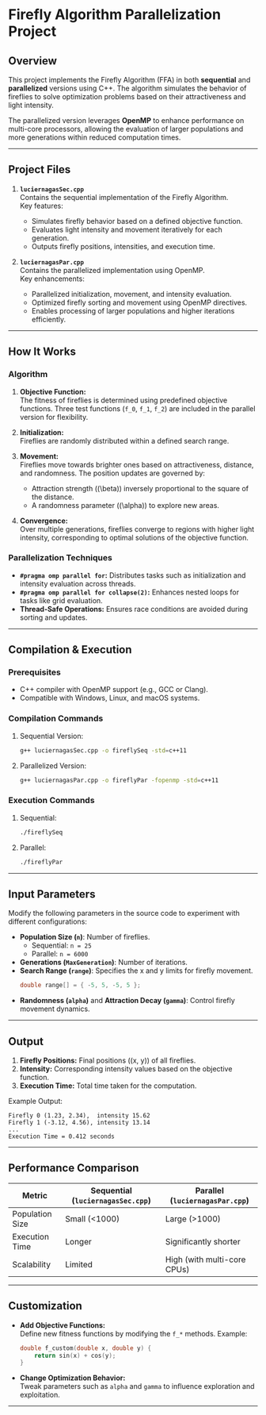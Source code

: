# Firefly Algorithm Parallelization Project

## Overview

This project implements the Firefly Algorithm (FFA) in both **sequential** and **parallelized** versions using C++. The algorithm simulates the behavior of fireflies to solve optimization problems based on their attractiveness and light intensity.

The parallelized version leverages **OpenMP** to enhance performance on multi-core processors, allowing the evaluation of larger populations and more generations within reduced computation times.

---

## Project Files

1. **`luciernagasSec.cpp`**  
   Contains the sequential implementation of the Firefly Algorithm.  
   Key features:
   - Simulates firefly behavior based on a defined objective function.
   - Evaluates light intensity and movement iteratively for each generation.
   - Outputs firefly positions, intensities, and execution time.

2. **`luciernagasPar.cpp`**  
   Contains the parallelized implementation using OpenMP.  
   Key enhancements:
   - Parallelized initialization, movement, and intensity evaluation.
   - Optimized firefly sorting and movement using OpenMP directives.
   - Enables processing of larger populations and higher iterations efficiently.

---

## How It Works

### Algorithm
1. **Objective Function:**  
   The fitness of fireflies is determined using predefined objective functions. Three test functions (`f_0`, `f_1`, `f_2`) are included in the parallel version for flexibility.
   
2. **Initialization:**  
   Fireflies are randomly distributed within a defined search range.

3. **Movement:**  
   Fireflies move towards brighter ones based on attractiveness, distance, and randomness. The position updates are governed by:
   - Attraction strength (\(\beta\)) inversely proportional to the square of the distance.
   - A randomness parameter (\(\alpha\)) to explore new areas.

4. **Convergence:**  
   Over multiple generations, fireflies converge to regions with higher light intensity, corresponding to optimal solutions of the objective function.

### Parallelization Techniques
- **`#pragma omp parallel for`:** Distributes tasks such as initialization and intensity evaluation across threads.  
- **`#pragma omp parallel for collapse(2)`:** Enhances nested loops for tasks like grid evaluation.  
- **Thread-Safe Operations:** Ensures race conditions are avoided during sorting and updates.

---

## Compilation & Execution

### Prerequisites
- C++ compiler with OpenMP support (e.g., GCC or Clang).  
- Compatible with Windows, Linux, and macOS systems.

### Compilation Commands
1. Sequential Version:
   ```bash
   g++ luciernagasSec.cpp -o fireflySeq -std=c++11
   ```
2. Parallelized Version:
   ```bash
   g++ luciernagasPar.cpp -o fireflyPar -fopenmp -std=c++11
   ```

### Execution Commands
1. Sequential:
   ```bash
   ./fireflySeq
   ```
2. Parallel:
   ```bash
   ./fireflyPar
   ```

---

## Input Parameters

Modify the following parameters in the source code to experiment with different configurations:

- **Population Size (`n`)**: Number of fireflies.  
  - Sequential: `n = 25`  
  - Parallel: `n = 6000`  
- **Generations (`MaxGeneration`)**: Number of iterations.  
- **Search Range (`range`)**: Specifies the x and y limits for firefly movement.  
  ```cpp
  double range[] = { -5, 5, -5, 5 };
  ```
- **Randomness (`alpha`)** and **Attraction Decay (`gamma`)**: Control firefly movement dynamics.

---

## Output

1. **Firefly Positions:** Final positions \((x, y)\) of all fireflies.  
2. **Intensity:** Corresponding intensity values based on the objective function.  
3. **Execution Time:** Total time taken for the computation.

Example Output:
```plaintext
Firefly 0 (1.23, 2.34),  intensity 15.62
Firefly 1 (-3.12, 4.56), intensity 13.14
...
Execution Time = 0.412 seconds
```

---

## Performance Comparison

| Metric                | Sequential (`luciernagasSec.cpp`) | Parallel (`luciernagasPar.cpp`) |
|-----------------------|-----------------------------------|---------------------------------|
| Population Size       | Small (<1000)                   | Large (>1000)                  |
| Execution Time        | Longer                          | Significantly shorter          |
| Scalability           | Limited                         | High (with multi-core CPUs)    |

---

## Customization

- **Add Objective Functions:**  
  Define new fitness functions by modifying the `f_*` methods. Example:
  ```cpp
  double f_custom(double x, double y) {
      return sin(x) + cos(y);
  }
  ```

- **Change Optimization Behavior:**  
  Tweak parameters such as `alpha` and `gamma` to influence exploration and exploitation.

---
